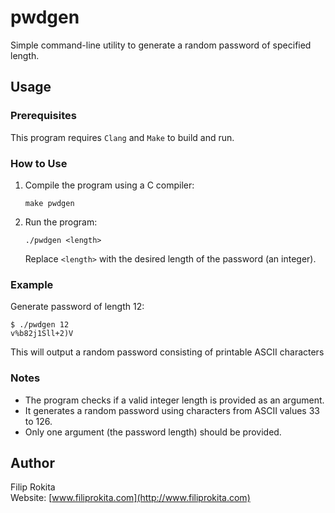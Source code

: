 # pwdgen

Simple command-line utility to generate a random password of specified length.

## Usage

### Prerequisites

This program requires `Clang` and `Make` to build and run.

### How to Use

1. Compile the program using a C compiler:
    ```
    make pwdgen
    ```

2. Run the program:
    ```
    ./pwdgen <length>
    ```
    Replace `<length>` with the desired length of the password (an integer).

### Example
Generate password of length 12:
```
$ ./pwdgen 12
v%b82j1Sll+2)V
```
This will output a random password consisting of printable ASCII characters

### Notes
- The program checks if a valid integer length is provided as an argument.
- It generates a random password using characters from ASCII values 33 to 126.
- Only one argument (the password length) should be provided.

## Author

Filip Rokita  
Website: [www.filiprokita.com](http://www.filiprokita.com)